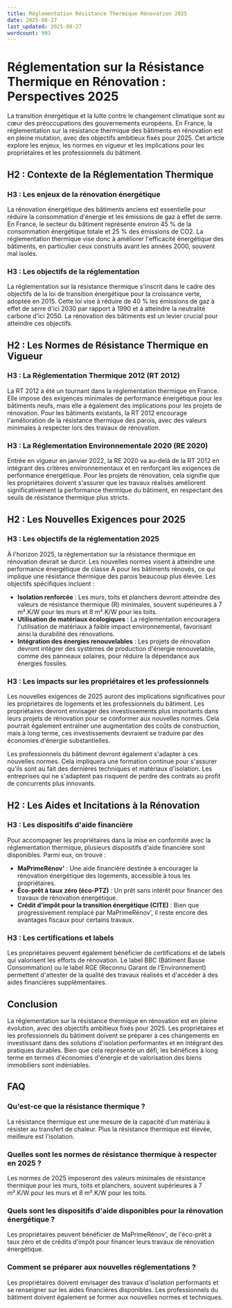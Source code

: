 ```yaml
---
title: Réglementation Résistance Thermique Rénovation 2025
date: 2025-08-27
last_updated: 2025-08-27
wordcount: 993
---
```


# Réglementation sur la Résistance Thermique en Rénovation : Perspectives 2025

La transition énergétique et la lutte contre le changement climatique sont au cœur des préoccupations des gouvernements européens. En France, la réglementation sur la résistance thermique des bâtiments en rénovation est en pleine mutation, avec des objectifs ambitieux fixés pour 2025. Cet article explore les enjeux, les normes en vigueur et les implications pour les propriétaires et les professionnels du bâtiment.

## H2 : Contexte de la Réglementation Thermique

### H3 : Les enjeux de la rénovation énergétique

La rénovation énergétique des bâtiments anciens est essentielle pour réduire la consommation d'énergie et les émissions de gaz à effet de serre. En France, le secteur du bâtiment représente environ 45 % de la consommation énergétique totale et 25 % des émissions de CO2. La réglementation thermique vise donc à améliorer l'efficacité énergétique des bâtiments, en particulier ceux construits avant les années 2000, souvent mal isolés.

### H3 : Les objectifs de la réglementation

La réglementation sur la résistance thermique s'inscrit dans le cadre des objectifs de la loi de transition énergétique pour la croissance verte, adoptée en 2015. Cette loi vise à réduire de 40 % les émissions de gaz à effet de serre d'ici 2030 par rapport à 1990 et à atteindre la neutralité carbone d'ici 2050. La rénovation des bâtiments est un levier crucial pour atteindre ces objectifs.

## H2 : Les Normes de Résistance Thermique en Vigueur

### H3 : La Réglementation Thermique 2012 (RT 2012)

La RT 2012 a été un tournant dans la réglementation thermique en France. Elle impose des exigences minimales de performance énergétique pour les bâtiments neufs, mais elle a également des implications pour les projets de rénovation. Pour les bâtiments existants, la RT 2012 encourage l'amélioration de la résistance thermique des parois, avec des valeurs minimales à respecter lors des travaux de rénovation.

### H3 : La Réglementation Environnementale 2020 (RE 2020)

Entrée en vigueur en janvier 2022, la RE 2020 va au-delà de la RT 2012 en intégrant des critères environnementaux et en renforçant les exigences de performance énergétique. Pour les projets de rénovation, cela signifie que les propriétaires doivent s'assurer que les travaux réalisés améliorent significativement la performance thermique du bâtiment, en respectant des seuils de résistance thermique plus stricts.

## H2 : Les Nouvelles Exigences pour 2025

### H3 : Les objectifs de la réglementation 2025

À l'horizon 2025, la réglementation sur la résistance thermique en rénovation devrait se durcir. Les nouvelles normes visent à atteindre une performance énergétique de classe A pour les bâtiments rénovés, ce qui implique une résistance thermique des parois beaucoup plus élevée. Les objectifs spécifiques incluent :

- **Isolation renforcée** : Les murs, toits et planchers devront atteindre des valeurs de résistance thermique (R) minimales, souvent supérieures à 7 m².K/W pour les murs et 8 m².K/W pour les toits.
- **Utilisation de matériaux écologiques** : La réglementation encouragera l'utilisation de matériaux à faible impact environnemental, favorisant ainsi la durabilité des rénovations.
- **Intégration des énergies renouvelables** : Les projets de rénovation devront intégrer des systèmes de production d'énergie renouvelable, comme des panneaux solaires, pour réduire la dépendance aux énergies fossiles.

### H3 : Les impacts sur les propriétaires et les professionnels

Les nouvelles exigences de 2025 auront des implications significatives pour les propriétaires de logements et les professionnels du bâtiment. Les propriétaires devront envisager des investissements plus importants dans leurs projets de rénovation pour se conformer aux nouvelles normes. Cela pourrait également entraîner une augmentation des coûts de construction, mais à long terme, ces investissements devraient se traduire par des économies d'énergie substantielles.

Les professionnels du bâtiment devront également s'adapter à ces nouvelles normes. Cela impliquera une formation continue pour s'assurer qu'ils sont au fait des dernières techniques et matériaux d'isolation. Les entreprises qui ne s'adaptent pas risquent de perdre des contrats au profit de concurrents plus innovants.

## H2 : Les Aides et Incitations à la Rénovation

### H3 : Les dispositifs d'aide financière

Pour accompagner les propriétaires dans la mise en conformité avec la réglementation thermique, plusieurs dispositifs d'aide financière sont disponibles. Parmi eux, on trouve :

- **MaPrimeRénov'** : Une aide financière destinée à encourager la rénovation énergétique des logements, accessible à tous les propriétaires.
- **Éco-prêt à taux zéro (éco-PTZ)** : Un prêt sans intérêt pour financer des travaux de rénovation énergétique.
- **Crédit d'impôt pour la transition énergétique (CITE)** : Bien que progressivement remplacé par MaPrimeRénov', il reste encore des avantages fiscaux pour certains travaux.

### H3 : Les certifications et labels

Les propriétaires peuvent également bénéficier de certifications et de labels qui valorisent les efforts de rénovation. Le label BBC (Bâtiment Basse Consommation) ou le label RGE (Reconnu Garant de l’Environnement) permettent d'attester de la qualité des travaux réalisés et d'accéder à des aides financières supplémentaires.

## Conclusion

La réglementation sur la résistance thermique en rénovation est en pleine évolution, avec des objectifs ambitieux fixés pour 2025. Les propriétaires et les professionnels du bâtiment doivent se préparer à ces changements en investissant dans des solutions d'isolation performantes et en intégrant des pratiques durables. Bien que cela représente un défi, les bénéfices à long terme en termes d'économies d'énergie et de valorisation des biens immobiliers sont indéniables.

## FAQ

### Qu'est-ce que la résistance thermique ?

La résistance thermique est une mesure de la capacité d'un matériau à résister au transfert de chaleur. Plus la résistance thermique est élevée, meilleure est l'isolation.

### Quelles sont les normes de résistance thermique à respecter en 2025 ?

Les normes de 2025 imposeront des valeurs minimales de résistance thermique pour les murs, toits et planchers, souvent supérieures à 7 m².K/W pour les murs et 8 m².K/W pour les toits.

### Quels sont les dispositifs d'aide disponibles pour la rénovation énergétique ?

Les propriétaires peuvent bénéficier de MaPrimeRénov', de l'éco-prêt à taux zéro et de crédits d'impôt pour financer leurs travaux de rénovation énergétique.

### Comment se préparer aux nouvelles réglementations ?

Les propriétaires doivent envisager des travaux d'isolation performants et se renseigner sur les aides financières disponibles. Les professionnels du bâtiment doivent également se former aux nouvelles normes et techniques.